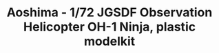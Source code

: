 ---
layout: product
title: "Aoshima - 1/72 JGSDF Observation Helicopter OH-1 Ninja, plastic modelkit"
price: "TBA" 
desc: "N/A"
img_path: "/assets/img/AO14349.jpg"
brand: "N/A"
available: false
special_offer: false
new: false
soon: false
cat: "010000"
subcat: "013700"
subsubcat: "0N/A"
sifra: "AO14349"
popular: false
---